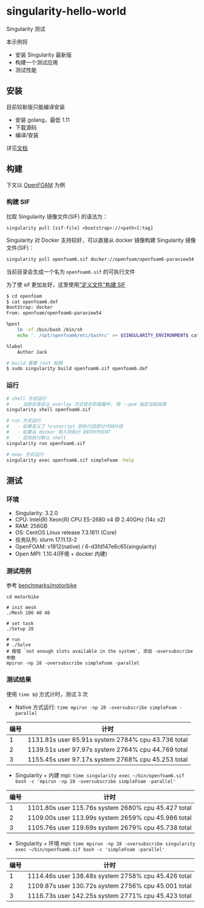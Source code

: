# singularity-hello-world
Singularity 测试

本示例将

- 安装 Singularity 最新版
- 构建一个测试应用
- 测试性能

## 安装

目前较新版只能编译安装

- 安装 golang，最低 1.11
- 下载源码
- 编译/安装

详见[文档](https://www.sylabs.io/guides/3.2/user-guide/installation.html)

## 构建

下文以 [OpenFOAM](https://www.openfoam.com/download/install-binary-linux.php) 为例

### 构建 SIF

拉取 Singularity 镜像文件(SIF) 的语法为：

```
singularity pull [sif-file] <bootstrap>://<path>[:tag]
```

Singularity 对 Docker 支持较好，可以直接从 docker 镜像构建 Singularity 镜像文件(SIF)：

```bash
singularity pull openfoam6.sif docker://openfoam/openfoam6-paraview54
```

当前目录会生成一个名为 `openfoam6.sif` 的可执行文件

为了使 sif 更加友好，这里使用["定义文件"构建 SIF](https://www.sylabs.io/guides/3.2/user-guide/definition_files.html)

```bash
$ cd openfoam
$ cat openfoam6.def
BootStrap: docker
From: openfoam/openfoam6-paraview54

%post
    ln -sf /bin/bash /bin/sh
    echo '. /opt/openfoam6/etc/bashrc' >> $SINGULARITY_ENVIRONMENT$ cat openfoam6.def

%label
    Author Jack

# build 需要 root 权限
$ sudo singularity build openfoam6.sif openfoam6.def
```

### 运行

```bash
# shell 方式运行
#   - 当前目录会以 overlay 方式挂在到容器中, 用 --pwd 指定当前目录
singularity shell openfoam6.sif

# run 方式运行
#   - 如果定义了 %runscript 则执行这部分代码片段
#   - 如果从 docker 导入则执行 ENTRYPOINT
#   - 否则执行默认 shell
singularity run openfoam6.sif

# exec 方式运行
singularity exec openfoam6.sif simpleFoam -help
```

## 测试

### 环境

- Singularity: 3.2.0
- CPU: Intel(R) Xeon(R) CPU E5-2680 v4 @ 2.40GHz (14c x2)
- RAM: 256GB
- OS: CentOS Linux release 7.3.1611 (Core)
- 任务队列: slurm 17.11.13-2
- OpenFOAM: v1812(native) / 6-d3fd147e6c65(singularity)
- Open MPI: 1.10.4(环境 + docker 内建)

### 测试用例

参考 [benchmarks/motorbike](https://github.com/OpenFOAM/OpenFOAM-Intel/tree/master/benchmarks/motorbike)

```
cd motorbike

# init mesh
./Mesh 100 40 40

# set task
./Setup 28

# run
# ./Solve
# 报错 `not enough slots available in the system', 添加 -oversubscribe 参数
mpirun -np 28 -oversubscribe simpleFoam -parallel
```

### 测试结果

使用 `time $@` 方式计时，测试 3 次

- Native 方式运行: `time mpirun -np 28 -oversubscribe simpleFoam -parallel`

| 编号 | 计时 |
| -- | -- |
| 1  | 1131.81s user 85.91s system 2784% cpu 43.736 total |
| 2  | 1139.51s user 97.97s system 2764% cpu 44.769 total |
| 3  | 1155.45s user 97.17s system 2768% cpu 45.253 total |

- Singularity + 内建 mpi: `time singularity exec ~/bin/openfoam6.sif bash -c 'mpirun -np 28 -oversubscribe simpleFoam -parallel'`

| 编号 | 计时 |
| -- | -- |
| 1  | 1101.80s user 115.76s system 2680% cpu 45.427 total |
| 2  | 1109.00s user 113.99s system 2659% cpu 45.986 total |
| 3  | 1105.76s user 119.69s system 2679% cpu 45.738 total |

- Singularity + 环境 mpi: `time mpirun -np 28 -oversubscribe singularity exec ~/bin/openfoam6.sif bash -c 'simpleFoam -parallel'`

| 编号 | 计时 |
| -- | -- |
| 1  | 1114.46s user 138.48s system 2758% cpu 45.426 total |
| 2  | 1109.87s user 130.72s system 2756% cpu 45.001 total |
| 3  | 1116.73s user 142.25s system 2771% cpu 45.423 total |
